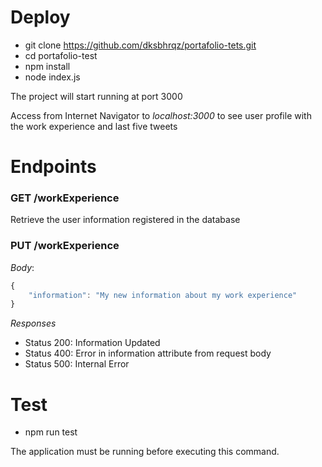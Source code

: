 # Deploy

- git clone https://github.com/dksbhrqz/portafolio-tets.git
- cd portafolio-test
- npm install
- node index.js

The project will start running at port 3000

Access from Internet Navigator to *localhost:3000* to see user profile with the work experience and last five tweets

# Endpoints

### GET /workExperience

Retrieve the user information registered in the database

### PUT /workExperience

*Body*: 

```javascript
{
    "information": "My new information about my work experience"
}
```

*Responses*

- Status 200: Information Updated
- Status 400: Error in information attribute from request body
- Status 500: Internal Error

# Test

- npm run test

The application must be running before executing this command.